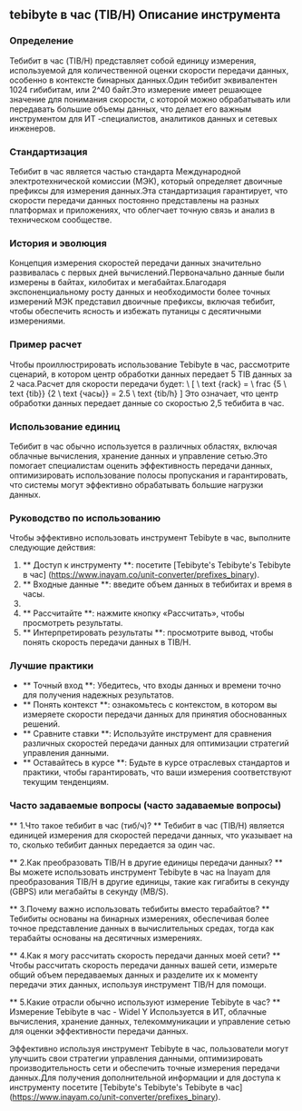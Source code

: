 ## tebibyte в час (TIB/H) Описание инструмента

### Определение
Тебибит в час (TIB/H) представляет собой единицу измерения, используемой для количественной оценки скорости передачи данных, особенно в контексте бинарных данных.Один тебибит эквивалентен 1024 гибибитам, или 2^40 байт.Это измерение имеет решающее значение для понимания скорости, с которой можно обрабатывать или передавать большие объемы данных, что делает его важным инструментом для ИТ -специалистов, аналитиков данных и сетевых инженеров.

### Стандартизация
Тебибит в час является частью стандарта Международной электротехнической комиссии (МЭК), который определяет двоичные префиксы для измерения данных.Эта стандартизация гарантирует, что скорости передачи данных постоянно представлены на разных платформах и приложениях, что облегчает точную связь и анализ в техническом сообществе.

### История и эволюция
Концепция измерения скоростей передачи данных значительно развивалась с первых дней вычислений.Первоначально данные были измерены в байтах, килобитах и ​​мегабайтах.Благодаря экспоненциальному росту данных и необходимости более точных измерений МЭК представил двоичные префиксы, включая тебибит, чтобы обеспечить ясность и избежать путаницы с десятичными измерениями.

### Пример расчет
Чтобы проиллюстрировать использование Tebibyte в час, рассмотрите сценарий, в котором центр обработки данных передает 5 TIB данных за 2 часа.Расчет для скорости передачи будет:
\ [
\ text {rack} = \ frac {5 \ text {tib}} {2 \ text {часы}} = 2.5 \ text {tib/h}
\]
Это означает, что центр обработки данных передает данные со скоростью 2,5 тебибита в час.

### Использование единиц
Тебибит в час обычно используется в различных областях, включая облачные вычисления, хранение данных и управление сетью.Это помогает специалистам оценить эффективность передачи данных, оптимизировать использование полосы пропускания и гарантировать, что системы могут эффективно обрабатывать большие нагрузки данных.

### Руководство по использованию
Чтобы эффективно использовать инструмент Tebibyte в час, выполните следующие действия:
1. ** Доступ к инструменту **: посетите [Tebibyte's Tebibyte's Tebibyte в час] (https://www.inayam.co/unit-converter/prefixes_binary).
2. ** Входные данные **: введите объем данных в тебибитах и ​​время в часы.
3.
4. ** Рассчитайте **: нажмите кнопку «Рассчитать», чтобы просмотреть результаты.
5. ** Интерпретировать результаты **: просмотрите вывод, чтобы понять скорость передачи данных в TIB/H.

### Лучшие практики
- ** Точный вход **: Убедитесь, что входы данных и времени точно для получения надежных результатов.
- ** Понять контекст **: ознакомьтесь с контекстом, в котором вы измеряете скорости передачи данных для принятия обоснованных решений.
- ** Сравните ставки **: Используйте инструмент для сравнения различных скоростей передачи данных для оптимизации стратегий управления данными.
- ** Оставайтесь в курсе **: Будьте в курсе отраслевых стандартов и практики, чтобы гарантировать, что ваши измерения соответствуют текущим тенденциям.

### Часто задаваемые вопросы (часто задаваемые вопросы)

** 1.Что такое тебибит в час (тиб/ч)? **
Тебибит в час (TIB/H) является единицей измерения для скоростей передачи данных, что указывает на то, сколько тебибит данных передается за один час.

** 2.Как преобразовать TIB/H в другие единицы передачи данных? **
Вы можете использовать инструмент Tebibyte в час на Inayam для преобразования TIB/H в другие единицы, такие как гигабиты в секунду (GBPS) или мегабайты в секунду (MB/S).

** 3.Почему важно использовать тебибиты вместо терабайтов? **
Тебибиты основаны на бинарных измерениях, обеспечивая более точное представление данных в вычислительных средах, тогда как терабайты основаны на десятичных измерениях.

** 4.Как я могу рассчитать скорость передачи данных моей сети? **
Чтобы рассчитать скорость передачи данных вашей сети, измерьте общий объем передаваемых данных и разделите их к моменту передачи этих данных, используя инструмент TIB/H для помощи.

** 5.Какие отрасли обычно используют измерение Tebibyte в час? **
Измерение Tebibyte в час - Widel Y Используется в ИТ, облачные вычисления, хранение данных, телекоммуникации и управление сетью для оценки эффективности передачи данных.

Эффективно используя инструмент Tebibyte в час, пользователи могут улучшить свои стратегии управления данными, оптимизировать производительность сети и обеспечить точные измерения передачи данных.Для получения дополнительной информации и для доступа к инструменту посетите [Tebibyte's Tebibyte's Tebibyte в час] (https://www.inayam.co/unit-converter/prefixes_binary).